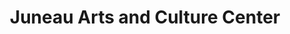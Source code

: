 ---
title: Juneau Arts and Culture Center
address: 350 Whittier St. downtown
mapLink: ""
schedule: Coffee & Jam during Folk Festival and other community events
order: 4
---